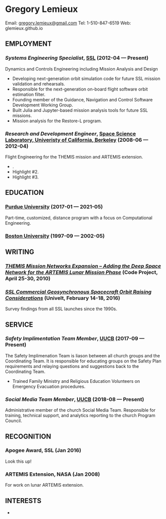 Gregory Lemieux
============
Email: gregory.lemieux@gmail.com
Tel: 1-510-847-6519
Web: glemieux.github.io




## EMPLOYMENT

### *Systems Engineering Specialist*, [SSL](http://sslmda.com) (2012-04 — Present)

Dynamics and Controls Engineering including Mission Analysis and Design
  - Developing next-generation orbit simulation code for future SSL mission validation and rehearsals.
  - Responsible for the next-generation on-board flight software orbit estimation filter.
  - Founding member of the Guidance, Navigation and Control Software Development Working Group.
  - Built Julia and Jupyter-based mission analysis tools for future SSL missions.
  - Mission analysis for the Restore-L program.

### *Research and Development Engineer*, [Space Science Laboratory, Univeristy of California, Berkeley](http://www.ssl.berkeley.edu/) (2008-06 — 2012-04)

Flight Engineering for the THEMIS mission and ARTEMIS extension.
  - .
  - Highlight #2.
  - Highlight #3.




## EDUCATION

### [Purdue University](https://engineering.purdue.edu/ProEd/programs/masters-degrees/interdisciplinary-engineering) (2017-01 — 2021-05)

Part-time, customized, distance program with a focus on Computational Engineering.


### [Boston University](https://www.bu.edu/eng/academics/areas-of-study/area-of-study-aerospace/) (1997-09 — 2002-05)






## WRITING

### ***[THEMIS Mission Networks Expansion – Adding the Deep Space Network for the ARTEMIS Lunar Mission Phase](http://codeproject.com/build-ui-electron-atom.aspx)*** (Code Project, April 25-30, 2010)


### ***[SSL Commercial Geosynchronous Spacecraft Orbit Raising Considerations](http://www.univelt.com/book&#x3D;5817)*** (Univelt, February 14-18, 2016)
Survey findings from all SSL launches since the 1990s.



## SERVICE

### *Safety Implimentation Team Member*, [UUCB](http://uucb.org) (2017-09 — Present)

The Safety Implimenation Team is liason between all church groups and the Coordinating Team.  It is responsible for educating groups on the Safety Plan requirements and relaying questions and suggestions back to the Coordinating Team.
  - Trained Family Ministry and Religious Education Volunteers on Emergency Evacuation procedures.

### *Social Media Team Member*, [UUCB](https://uucb.org) (2018-08 — Present)

Administrative member of the church Social Media Team.  Responsible for training, technical support, and analytics reporting to the church Program Council.


## RECOGNITION

### Apogee Award, SSL (Jan 2016)
Look this up!

### ARTEMIS Extension, NASA (Jan 2008)
For work on lunar ARTEMIS extension.





## INTERESTS

- 


